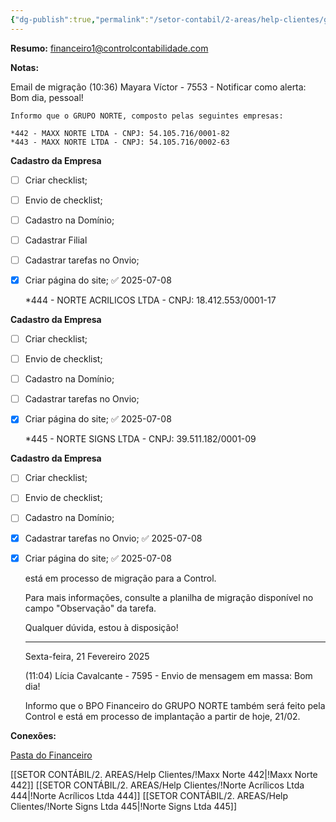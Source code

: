 ```yaml
---
{"dg-publish":true,"permalink":"/setor-contabil/2-areas/help-clientes/grupo-norte/","dgPassFrontmatter":true,"created":"2025-03-28T21:37:13.616-03:00","updated":"2025-07-11T09:56:37.745-03:00"}
---
```


**Resumo:**
 financeiro1@controlcontabilidade.com

**Notas:**

Email de migração
	(10:36) Mayara Víctor - 7553 - Notificar como alerta: Bom dia, pessoal!
	
	Informo que o GRUPO NORTE, composto pelas seguintes empresas:
	
	*442 - MAXX NORTE LTDA - CNPJ: 54.105.716/0001-82
	*443 - MAXX NORTE LTDA - CNPJ: 54.105.716/0002-63
	
**Cadastro da Empresa**
- [ ] Criar checklist;
- [ ] Envio de checklist;
- [ ] Cadastro na Domínio;
- [ ] Cadastrar Filial
- [ ] Cadastrar tarefas no Onvio;
- [x] Criar página do site; ✅ 2025-07-08
      
	*444 - NORTE ACRILICOS LTDA - CNPJ: 18.412.553/0001-17
		
**Cadastro da Empresa**
- [ ] Criar checklist;
- [ ] Envio de checklist;
- [ ] Cadastro na Domínio;
- [ ] Cadastrar tarefas no Onvio;
- [x] Criar página do site; ✅ 2025-07-08
	
	*445 - NORTE SIGNS LTDA - CNPJ: 39.511.182/0001-09
		
**Cadastro da Empresa**
- [ ] Criar checklist;
- [ ] Envio de checklist;
- [ ] Cadastro na Domínio;
- [x] Cadastrar tarefas no Onvio; ✅ 2025-07-08
- [x] Criar página do site; ✅ 2025-07-08

	está em processo de migração para a Control.
	
	Para mais informações, consulte a planilha de migração disponível no campo "Observação" da tarefa.
	
	Qualquer dúvida, estou à disposição!
	
	---
	
	Sexta-feira, 21 Fevereiro 2025
	
	(11:04) Lícia Cavalcante - 7595 - Envio de mensagem em massa: Bom dia!
	
	Informo que o BPO Financeiro do GRUPO NORTE também será feito pela Control e está em processo de implantação a partir de hoje, 21/02.


**Conexões:**

[Pasta do Financeiro](https://drive.google.com/drive/folders/1lIgYIb0MPlE2e-K5rcRd1ct_BMI4yIQS)

[[SETOR CONTÁBIL/2. AREAS/Help Clientes/!Maxx Norte 442\|!Maxx Norte 442]]
[[SETOR CONTÁBIL/2. AREAS/Help Clientes/!Norte Acrílicos Ltda 444\|!Norte Acrílicos Ltda 444]]
[[SETOR CONTÁBIL/2. AREAS/Help Clientes/!Norte Signs Ltda 445\|!Norte Signs Ltda 445]]